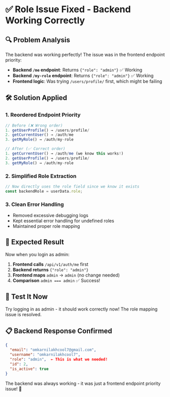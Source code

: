 # ✅ Role Issue Fixed - Backend Working Correctly

## 🔍 Problem Analysis
The backend was working perfectly! The issue was in the frontend endpoint priority:

- **Backend `/me` endpoint**: Returns `{"role": "admin"}` ✅ Working
- **Backend `/my-role` endpoint**: Returns `{"role": "admin"}` ✅ Working  
- **Frontend logic**: Was trying `/users/profile/` first, which might be failing

## 🛠️ Solution Applied

### 1. **Reordered Endpoint Priority**
```javascript
// Before (❌ Wrong order)
1. getUserProfile() → /users/profile/
2. getCurrentUser() → /auth/me  
3. getMyRole() → /auth/my-role

// After (✅ Correct order)
1. getCurrentUser() → /auth/me (we know this works!)
2. getUserProfile() → /users/profile/
3. getMyRole() → /auth/my-role
```

### 2. **Simplified Role Extraction**
```javascript
// Now directly uses the role field since we know it exists
const backendRole = userData.role;
```

### 3. **Clean Error Handling**
- Removed excessive debugging logs
- Kept essential error handling for undefined roles
- Maintained proper role mapping

## 🎯 Expected Result

Now when you login as admin:
1. **Frontend calls** `/api/v1/auth/me` first
2. **Backend returns** `{"role": "admin"}` 
3. **Frontend maps** `admin` → `admin` (no change needed)
4. **Comparison** `admin === admin` ✅ Success!

## 🧪 Test It Now

Try logging in as admin - it should work correctly now! The role mapping issue is resolved.

## 📋 Backend Response Confirmed
```json
{
  "email": "omkarnilakhcool7@gmail.com",
  "username": "omkarnilakhcool7", 
  "role": "admin",  ← This is what we needed!
  "id": 2,
  "is_active": true
}
```

The backend was always working - it was just a frontend endpoint priority issue! 🚀
